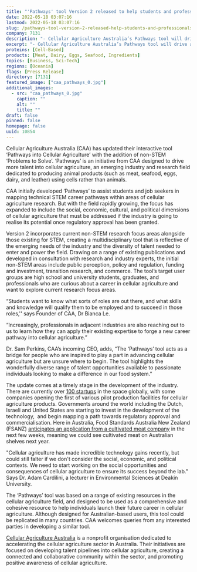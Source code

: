 ```yaml
---
title: "'Pathways' tool Version 2 released to help students and professionals break into cellular agriculture"
date: 2022-05-18 03:07:16
lastmod: 2022-05-18 03:07:16
slug: /pathways-tool-version-2-released-help-students-and-professionals-break-cellular
company: 7131
description: "- Cellular Agriculture Australia’s Pathways tool will drive and guide more talent into cellular agriculture research- The tool lists key research ‘Problems to Solve’ in the field and matches these to related tertiary qualifications  - ‘Majors’ - available in Australia, with direct links to Australian universities that can be filtered by State- The new version includes non-STEM ‘Problems to Solve’, encompassing public perception, policy and regulation, funding and investment, transition research, and commerce - Cellular Agriculture Australia is a nonprofit organisation dedicated to accelerating the cellular agriculture sector in Australia. Their goals are to develop talent pipelines into cellular agriculture, create a connected and collaborative community within the sector, and promote positive awareness of cellular agriculture"
excerpt: "- Cellular Agriculture Australia’s Pathways tool will drive and guide more talent into cellular agriculture research- The tool lists key research ‘Problems to Solve’ in the field and matches these to related tertiary qualifications  - ‘Majors’ - available in Australia, with direct links to Australian universities that can be filtered by State- The new version includes non-STEM ‘Problems to Solve’, encompassing public perception, policy and regulation, funding and investment, transition research, and commerce - Cellular Agriculture Australia is a nonprofit organisation dedicated to accelerating the cellular agriculture sector in Australia. Their goals are to develop talent pipelines into cellular agriculture, create a connected and collaborative community within the sector, and promote positive awareness of cellular agriculture"
proteins: [Cell-Based]
products: [Meat, Dairy, Eggs, Seafood, Ingredients]
topics: [Business, Sci-Tech]
regions: [Oceania]
flags: [Press Release]
directory: [7131]
featured_image: ["caa_pathways_0.jpg"]
additional_images:
  - src: "caa_pathways_0.jpg"
    caption: ""
    alt: ""
    title: ""
draft: false
pinned: false
homepage: false
uuid: 10854
---
```

<p>Cellular Agriculture Australia (CAA) has updated their interactive tool ‘Pathways into Cellular Agriculture’ with the addition of non-STEM ‘Problems to Solve’. ‘Pathways’ is an initiative from CAA designed to drive more talent into cellular agriculture, an emerging industry and research field dedicated to producing animal products (such as meat, seafood, eggs, dairy, and leather) using cells rather than animals.</p>
<p>CAA initially developed ‘Pathways’ to assist students and job seekers in mapping technical STEM career pathways within areas of cellular agriculture research. But with the field rapidly growing, the focus has expanded to include the social, economic, cultural, and political dimensions of cellular agriculture that must be addressed if the industry is going to realise its potential once regulatory approval has been granted. </p>
<p>Version 2 incorporates current non-STEM research focus areas alongside those existing for STEM, creating a multidisciplinary tool that is reflective of the emerging needs of the industry and the diversity of talent needed to enter and power the field. Drawing on a range of existing publications and developed in consultation with research and industry experts, the initial non-STEM areas include public perception, policy and regulation, funding and investment, transition research, and commerce. The tool’s target user groups are high school and university students, graduates, and professionals who are curious about a career in cellular agriculture and want to explore current research focus areas.</p>
<p>“Students want to know what sorts of roles are out there, and what skills and knowledge will qualify them to be employed and to succeed in those roles,'' says Founder of CAA, Dr Bianca Le.</p>
<p>“Increasingly, professionals in adjacent industries are also reaching out to us to learn how they can apply their existing expertise to forge a new career pathway into cellular agriculture.” </p>
<p>Dr. Sam Perkins, CAA’s incoming CEO, adds, “The ‘Pathways’ tool acts as a bridge for people who are inspired to play a part in advancing cellular agriculture but are unsure where to begin. The tool highlights the wonderfully diverse range of talent opportunities available to passionate individuals looking to make a difference in our food system.”</p>
<p>The update comes at a timely stage in the development of the industry. There are currently over <a href="https://gfi.org/resource/alternative-protein-company-database/"><u>100 startups</u></a> in the space globally, with some companies opening the first of various pilot production facilities for cellular agriculture products. Governments around the world including the Dutch, Israeli and United States are starting to invest in the development of the technology,  and begin mapping a path towards regulatory approval and commercialisation. Here in Australia, Food Standards Australia New Zealand (FSANZ) <a href="https://futurealternative.com.au/cultivated-meat-could-be-on-australian-shelves-next-year/"><u>anticipates an application from a cultivated meat company</u></a> in the next few weeks, meaning we could see cultivated meat on Australian shelves next year. </p>
<p>"Cellular agriculture has made incredible technology gains recently, but could still falter if we don't consider the social, economic, and political contexts. We need to start working on the social opportunities and consequences of cellular agriculture to ensure its success beyond the lab." Says Dr. Adam Cardilini, a lecturer in Environmental Sciences at Deakin University.</p>
<p>The ‘Pathways’ tool was based on a range of existing resources in the cellular agriculture field, and designed to be used as a comprehensive and cohesive resource to help individuals launch their future career in cellular agriculture. Although designed for Australian-based users, this tool could be replicated in many countries. CAA welcomes queries from any interested parties in developing a similar tool.</p>
<p><a href="https://cellularagricultureaustralia.org/"><u>Cellular Agriculture Australia</u></a> is a nonprofit organisation dedicated to accelerating the cellular agriculture sector in Australia. Their initiatives are focused on developing talent pipelines into cellular agriculture, creating a connected and collaborative community within the sector, and promoting positive awareness of cellular agriculture.</p>
